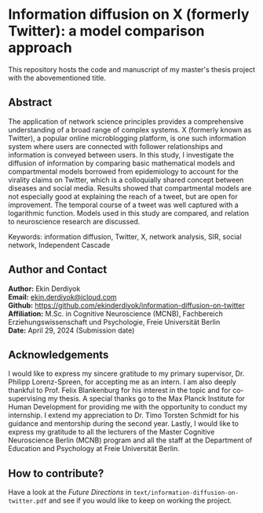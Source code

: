 # Information diffusion on X (formerly Twitter): a model comparison approach
This repository hosts the code and manuscript of my master's thesis project with the abovementioned title.

## Abstract
The application of network science principles provides a comprehensive understanding of a broad range of complex systems. X (formerly known as Twitter), a popular online microblogging platform, is one such information system where users are connected with follower relationships and information is conveyed between users. In this study, I investigate the diffusion of information by comparing basic mathematical models and compartmental models borrowed from epidemiology to account for the virality claims on Twitter, which is a colloquially shared concept between diseases and social media. Results showed that compartmental models are not especially good at explaining the reach of a tweet, but are open for improvement. The temporal course of a tweet was well captured with a logarithmic function. Models used in this study are compared, and relation to neuroscience research are discussed.

Keywords: information diffusion, Twitter, X, network analysis, SIR, social network, Independent Cascade

## Author and Contact
**Author:** Ekin Derdiyok <br>
**Email:** ekin.derdiyok@icloud.com <br>
**Github:** https://github.com/ekinderdiyok/information-diffusion-on-twitter <br>
**Affiliation:** M.Sc. in Cognitive Neuroscience (MCNB), Fachbereich Erziehungswissenschaft und Psychologie, Freie Universität Berlin <br>
**Date:** April 29, 2024 (Submission date) <br>

## Acknowledgements
I would like to express my sincere gratitude to my primary supervisor, Dr. Philipp Lorenz-Spreen, for accepting me as an intern. I am also deeply thankful to Prof. Felix Blankenburg for his interest in the topic and for co-supervising my thesis. A special thanks go to the Max Planck Institute for Human Development for providing me with the opportunity to conduct my internship. I extend my appreciation to Dr. Timo Torsten Schmidt for his guidance and mentorship during the second year. Lastly, I would like to express my gratitude to all the lecturers of the Master Cognitive Neuroscience Berlin (MCNB) program and all the staff at the Department of Education and Psychology at Freie Universität Berlin.

## How to contribute?
Have a look at the *Future Directions* in `text/information-diffusion-on-twitter.pdf` and see if you would like to keep on working the project.